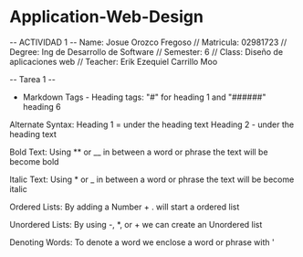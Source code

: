 ﻿# Application-Web-Design

-- ACTIVIDAD 1 --
Name: Josue Orozco Fregoso //
Matricula: 02981723 //
Degree: Ing de Desarrollo de Software //
Semester: 6 //
Class: Diseño de aplicaciones web //
Teacher: Erik Ezequiel Carrillo Moo


-- Tarea 1 --

- Markdown Tags -
Heading tags: 
"#" for heading 1 and "######" heading 6

Alternate Syntax: 
Heading 1 = under the heading text
Heading 2 - under the heading text

Bold Text: 
Using ** or __ in between a word or phrase the text will be become bold

Italic Text: 
Using * or _ in between a word or phrase the text will be become italic

Ordered Lists:
By adding a Number + . will start a ordered list


Unordered Lists:
By using -, *, or + we can create an Unordered list

Denoting Words:
To denote a word we enclose a word or phrase with '



